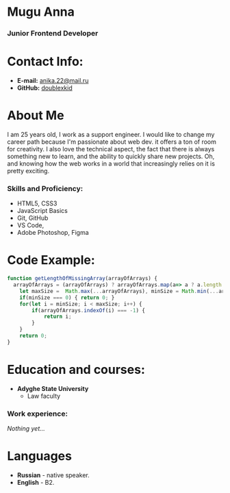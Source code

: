 # Mugu Anna
### Junior Frontend Developer

# Contact Info:

* **E-mail:** [anika.22@mail.ru](anika.22@mail.ru)
* **GitHub:** [doublexkid](https://github.com/doublexkid)


# About Me
I am 25 years old, I work as a support engineer. I would like to change my career path because I'm passionate about web dev. it offers a ton of room for creativity. I also love the technical aspect, the fact that there is always something new to learn, and the ability to quickly share new projects. Oh, and knowing how the web works in a world that increasingly relies on it is pretty exciting.

### Skills and Proficiency:

- HTML5, CSS3
- JavaScript Basics
- Git, GitHub
- VS Code, 
- Adobe Photoshop, Figma

# Code Example:

```javascript
function getLengthOfMissingArray(arrayOfArrays) {
  arrayOfArrays = (arrayOfArrays) ? arrayOfArrays.map(a=> a ? a.length : 0) : [0];
    let maxSize =  Math.max(...arrayOfArrays), minSize = Math.min(...arrayOfArrays);
    if(minSize === 0) { return 0; }
    for(let i = minSize; i < maxSize; i++) {
        if(arrayOfArrays.indexOf(i) === -1) {
            return i;
        }
    }
    return 0;
}

```

# Education and courses:

* **Adyghe State University**
    * Law faculty


### Work experience:
*Nothing yet...*

# Languages

* **Russian** - native speaker.
* **English** - B2.
